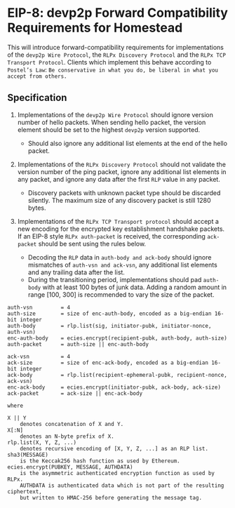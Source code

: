 # EIP-8: devp2p Forward Compatibility Requirements for Homestead
This will introduce forward-compatibility requirements for implementations of the `devp2p Wire Protocol`, the `RLPx Discovery Protocol` and the `RLPx TCP Transport Protocol`. Clients which implement this behave according to `Postel’s Law`:
`Be conservative in what you do, be liberal in what you accept from others.`

## Specification
1. Implementations of the `devp2p Wire Protocol` should ignore version number of hello packets. When sending hello packet, the version element should be set to the highest `devp2p` version supported. 
	* Should also ignore any additional list elements at the end of the hello packet.

2. Implementations of the `RLPx Discovery Protocol` should not validate the version number of the ping packet, ignore any additional list elements in any packet, and ignore any data after the first `RLP` value in any packet. 
	* Discovery packets with unknown packet type should be discarded silently. The maximum size of any discovery packet is still 1280 bytes.

3. Implementations of the `RLPx TCP Transport protocol` should accept a new encoding for the encrypted key establishment handshake packets. If an EIP-8 style `RLPx auth-packet` is received, the corresponding `ack-packet` should be sent using the rules below.
	* Decoding the `RLP` data in `auth-body and ack-body` should ignore mismatches of `auth-vsn and ack-vsn`, any additional list elements and any trailing data after the list. 
	* During the transitioning period, implementations should pad `auth-body` with at least 100 bytes of junk data. Adding a random amount in range [100, 300] is recommended to vary the size of the packet.
```
auth-vsn         = 4
auth-size        = size of enc-auth-body, encoded as a big-endian 16-bit integer
auth-body        = rlp.list(sig, initiator-pubk, initiator-nonce, auth-vsn)
enc-auth-body    = ecies.encrypt(recipient-pubk, auth-body, auth-size)
auth-packet      = auth-size || enc-auth-body

ack-vsn          = 4
ack-size         = size of enc-ack-body, encoded as a big-endian 16-bit integer
ack-body         = rlp.list(recipient-ephemeral-pubk, recipient-nonce, ack-vsn)
enc-ack-body     = ecies.encrypt(initiator-pubk, ack-body, ack-size)
ack-packet       = ack-size || enc-ack-body

where

X || Y
    denotes concatenation of X and Y.
X[:N]
    denotes an N-byte prefix of X.
rlp.list(X, Y, Z, ...)
    denotes recursive encoding of [X, Y, Z, ...] as an RLP list.
sha3(MESSAGE)
    is the Keccak256 hash function as used by Ethereum.
ecies.encrypt(PUBKEY, MESSAGE, AUTHDATA)
    is the asymmetric authenticated encryption function as used by RLPx.
    AUTHDATA is authenticated data which is not part of the resulting ciphertext,
    but written to HMAC-256 before generating the message tag.
```

